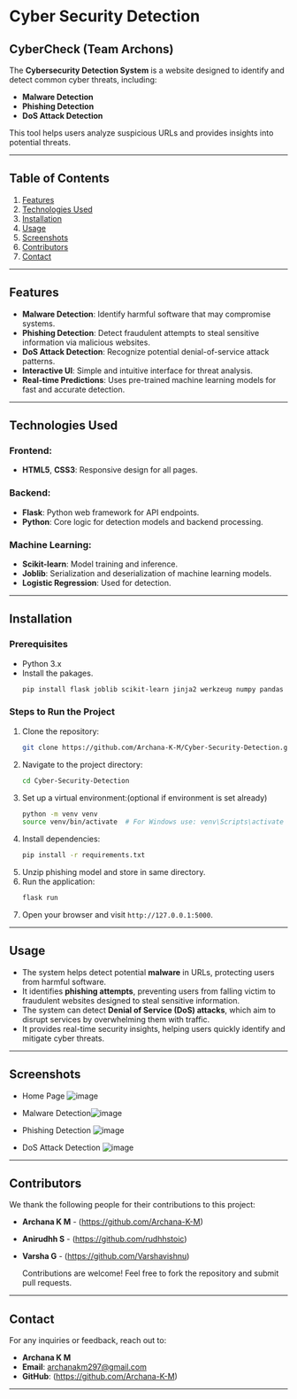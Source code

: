# Cyber Security Detection
## CyberCheck (Team Archons)

The **Cybersecurity Detection System** is a website designed to identify and detect common cyber threats, including:
- **Malware Detection**
- **Phishing Detection**
- **DoS Attack Detection**

This tool helps users analyze suspicious URLs and provides insights into potential threats.

---

## Table of Contents
1. [Features](#features)
2. [Technologies Used](#technologies-used)
3. [Installation](#installation)
4. [Usage](#usage)
5. [Screenshots](#screenshots)
6. [Contributors](#contributors)
7. [Contact](#contact)

---
## Features
- **Malware Detection**: Identify harmful software that may compromise systems.
- **Phishing Detection**: Detect fraudulent attempts to steal sensitive information via malicious websites.
- **DoS Attack Detection**: Recognize potential denial-of-service attack patterns.
- **Interactive UI**: Simple and intuitive interface for threat analysis.
- **Real-time Predictions**: Uses pre-trained machine learning models for fast and accurate detection.

---

## Technologies Used
### Frontend:
- **HTML5**, **CSS3**: Responsive design for all pages.

### Backend:
- **Flask**: Python web framework for API endpoints.
- **Python**: Core logic for detection models and backend processing.

### Machine Learning:
- **Scikit-learn**: Model training and inference.
- **Joblib**: Serialization and deserialization of machine learning models.
- **Logistic Regression**: Used for detection.

---

## Installation
### Prerequisites
- Python 3.x
- Install the pakages.
   ```bash
   pip install flask joblib scikit-learn jinja2 werkzeug numpy pandas matplotlib seaborn gunicorn
   
### Steps to Run the Project
1. Clone the repository:
   ```bash
   git clone https://github.com/Archana-K-M/Cyber-Security-Detection.git
   ```
2. Navigate to the project directory:
   ```bash
   cd Cyber-Security-Detection
   ```
3. Set up a virtual environment:(optional if environment is set already)
   ```bash
   python -m venv venv
   source venv/bin/activate  # For Windows use: venv\Scripts\activate
   ```
4. Install dependencies:
   ```bash
   pip install -r requirements.txt
   ```
5. Unzip phishing model and store in same directory.
6. Run the application:
   ```bash
   flask run
   ```
7. Open your browser and visit `http://127.0.0.1:5000`.
   
---

## Usage
- The system helps detect potential **malware** in URLs, protecting users from harmful software.  
- It identifies **phishing attempts**, preventing users from falling victim to fraudulent websites designed to steal sensitive information.  
- The system can detect **Denial of Service (DoS) attacks**, which aim to disrupt services by overwhelming them with traffic.  
- It provides real-time security insights, helping users quickly identify and mitigate cyber threats.

---

## Screenshots
- Home Page ![image](https://github.com/user-attachments/assets/93eab8d5-60a0-412f-a881-36c20aa6bae8)

- Malware Detection![image](https://github.com/user-attachments/assets/0afa3a3e-0e2a-4aa3-bc9f-449f72094950)

- Phishing Detection ![image](https://github.com/user-attachments/assets/1644c396-567f-442c-b423-59e9624aafdc)

- DoS Attack Detection ![image](https://github.com/user-attachments/assets/08f8bb64-2f5a-4f7e-8afb-2a9c843c16d4)

---

## Contributors
We thank the following people for their contributions to this project:

- **Archana K M** - (https://github.com/Archana-K-M)
- **Anirudhh S** - (https://github.com/rudhhstoic)
- **Varsha G** - (https://github.com/Varshavishnu)

  Contributions are welcome! Feel free to fork the repository and submit pull requests.
  
---

## Contact
For any inquiries or feedback, reach out to:

- **Archana K M**
- **Email**: archanakm297@gmail.com
- **GitHub**: (https://github.com/Archana-K-M)
---


